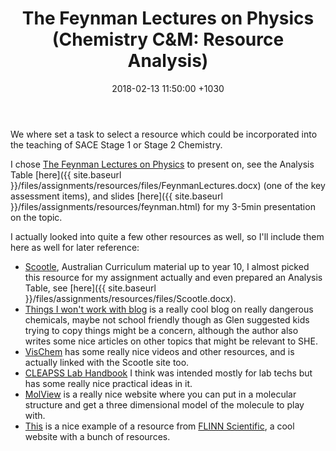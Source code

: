 ﻿---
layout: post
title:  "The Feynman Lectures on Physics (Chemistry C&M: Resource Analysis)"
date:   2018-02-13 11:50:00 +1030
categories: chemCM
---

We where set a task to select a resource which could be incorporated into the teaching of SACE Stage 1 or Stage 2 Chemistry. 

I chose [The Feynman Lectures on Physics](http://www.feynmanlectures.caltech.edu/) to present on, see the 
Analysis Table [here]({{ site.baseurl }}/files/assignments/resources/files/FeynmanLectures.docx) (one of the key assessment items), and slides [here]({{ site.baseurl }}/files/assignments/resources/feynman.html) for my 3-5min presentation on the topic.

I actually looked into quite a few other resources as well, so I'll include them here as well for later reference:
- [Scootle](https://www.scootle.edu.au), Australian Curriculum material up to year 10, I almost picked this resource for my assignment actually and even prepared an Analysis Table, see [here]({{ site.baseurl }}/files/assignments/resources/files/Scootle.docx).
- [Things I won't work with blog](http://blogs.sciencemag.org/pipeline/) is a really cool blog on really dangerous chemicals, maybe not school friendly though as Glen suggested kids trying to copy things might be a concern, although the author also writes some nice articles on other topics that might be relevant to SHE.
- [VisChem](http://www.vischem.com.au/) has some really nice videos and other resources, and is actually linked with the Scootle site too.
- [CLEAPSS Lab Handbook](http://science.cleapss.org.uk/Resources/Laboratory-Handbook/) I think was intended mostly for lab techs but has some really nice practical ideas in it.
- [MolView](http://molview.org/) is a really nice website where you can put in a molecular structure and get a three dimensional model of the molecule to play with.
- [This](http://www.flinnsci.com/api/library/Download/16dd2a91c31747daa2e7505ea6f0d7af) is a nice example of a resource from [FLINN Scientific](http://www.flinnsci.com/), a cool website with a bunch of resources.



